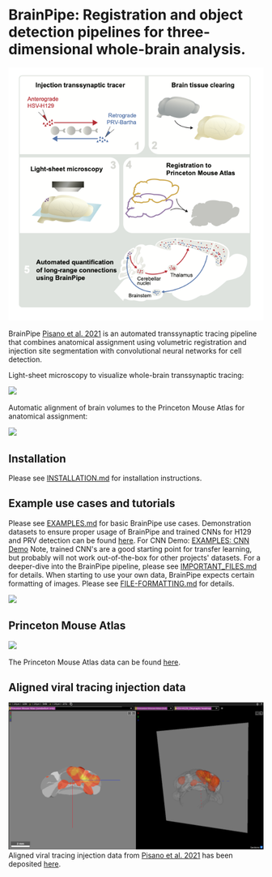 # BrainPipe: Registration and object detection pipelines for three-dimensional whole-brain analysis.

![plot](./static/SW_GrAbstr_STAR_1n.png)

BrainPipe [Pisano et al. 2021](https://www.cell.com/cell-reports/pdf/S2211-1247(21)01170-0.pdf>) is an automated transsynaptic tracing pipeline that combines anatomical assignment using volumetric registration and injection site segmentation with convolutional neural networks for cell detection.

Light-sheet microscopy to visualize whole-brain transsynaptic tracing:

![](./static/ClearingVideo_med.gif)

Automatic alignment of brain volumes to the Princeton Mouse Atlas for anatomical assignment:

![](./static/registration_med.gif)

## Installation
Please see [INSTALLATION.md](INSTALLATION.md) for installation instructions.

## Example use cases and tutorials
Please see [EXAMPLES.md](EXAMPLES.md) for basic BrainPipe use cases.
Demonstration datasets to ensure proper usage of BrainPipe and trained CNNs for H129 and PRV detection can be found [here](https://lightsheetatlas.pni.princeton.edu/public/brainpipe_demo_datasets/).
For CNN Demo: [EXAMPLES: CNN Demo](EXAMPLES.md#cnn-demo) Note, trained CNN's are a good starting point for transfer learning, but probably will not work out-of-the-box for other projects' datasets. For a deeper-dive into the BrainPipe pipeline, please see [IMPORTANT_FILES.md](IMPORTANT_FILES.md) for details. When starting to use your own data, BrainPipe expects certain formatting of images. Please see [FILE-FORMATTING.md](FILE-FORMATTING.md) for details.

![](./static/CNN_med.gif)

## Princeton Mouse Atlas

![](./static/PMA.gif)

The Princeton Mouse Atlas data can be found [here](https://brainmaps.princeton.edu/2020/09/princeton-mouse-brain-atlas-links/).

## Aligned viral tracing injection data
![plot](/static/neuroglancer_injectionsite.png)
Aligned viral tracing injection data from [Pisano et al. 2021](https://www.cell.com/cell-reports/pdf/S2211-1247(21)01170-0.pdf>) has been deposited [here](https://brainmaps.princeton.edu/2021/05/pisano_viral_tracing_injections/).

